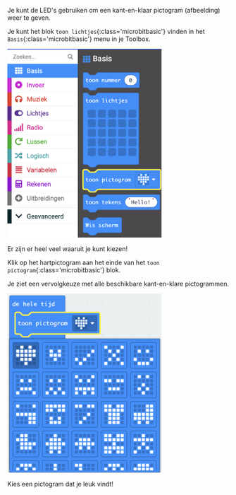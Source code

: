Je kunt de LED's gebruiken om een kant-en-klaar pictogram (afbeelding) weer te geven.

Je kunt het blok `toon lichtjes`{:class='microbitbasic'} vinden in het `Basis`{:class='microbitbasic'} menu in je Toolbox.

<img src="images/show-icon-location.png" alt="The Basic menu, with the 'show icon' block highlighted." width="350"/>

Er zijn er heel veel waaruit je kunt kiezen!

Klik op het hartpictogram aan het einde van het `toon pictogram`{:class='microbitbasic'} blok.

Je ziet een vervolgkeuze met alle beschikbare kant-en-klare pictogrammen.

<img src="images/show-icons.png" alt="The 'show icon' menu expanded, showing a choice of 20 icons, with the option to scroll to see more. Icons shown include a tick symbol, a cross symbol, a smiley face, and a duck." width="350"/>

Kies een pictogram dat je leuk vindt!
